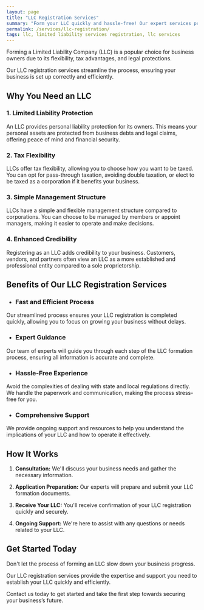 ```yaml
---
layout: page
title: "LLC Registration Services"
summary: "Form your LLC quickly and hassle-free! Our expert services provide liability protection, tax flexibility, and enhanced credibility!"
permalink: /services/llc-registration/
tags: llc, limited liability services registration, llc services
---
```


Forming a Limited Liability Company (LLC) is a popular choice for business owners due to its flexibility, tax advantages, and legal protections. 

Our LLC registration services streamline the process, ensuring your business is set up correctly and efficiently. 

## Why You Need an LLC

### 1. Limited Liability Protection
An LLC provides personal liability protection for its owners. This means your personal assets are protected from business debts and legal claims, offering peace of mind and financial security.

### 2. Tax Flexibility
LLCs offer tax flexibility, allowing you to choose how you want to be taxed. You can opt for pass-through taxation, avoiding double taxation, or elect to be taxed as a corporation if it benefits your business.

### 3. Simple Management Structure
LLCs have a simple and flexible management structure compared to corporations. You can choose to be managed by members or appoint managers, making it easier to operate and make decisions.

### 4. Enhanced Credibility
Registering as an LLC adds credibility to your business. Customers, vendors, and partners often view an LLC as a more established and professional entity compared to a sole proprietorship.

## Benefits of Our LLC Registration Services

- ### Fast and Efficient Process
Our streamlined process ensures your LLC registration is completed quickly, allowing you to focus on growing your business without delays.

- ### Expert Guidance
Our team of experts will guide you through each step of the LLC formation process, ensuring all information is accurate and complete.

- ### Hassle-Free Experience
Avoid the complexities of dealing with state and local regulations directly. We handle the paperwork and communication, making the process stress-free for you.

- ### Comprehensive Support
We provide ongoing support and resources to help you understand the implications of your LLC and how to operate it effectively.

## How It Works

1. **Consultation:** We'll discuss your business needs and gather the necessary information.

2. **Application Preparation:** Our experts will prepare and submit your LLC formation documents.

3. **Receive Your LLC:** You'll receive confirmation of your LLC registration quickly and securely.

4. **Ongoing Support:** We're here to assist with any questions or needs related to your LLC.

## Get Started Today

Don't let the process of forming an LLC slow down your business progress. 

Our LLC registration services provide the expertise and support you need to establish your LLC quickly and efficiently. 

Contact us today to get started and take the first step towards securing your business’s future.

